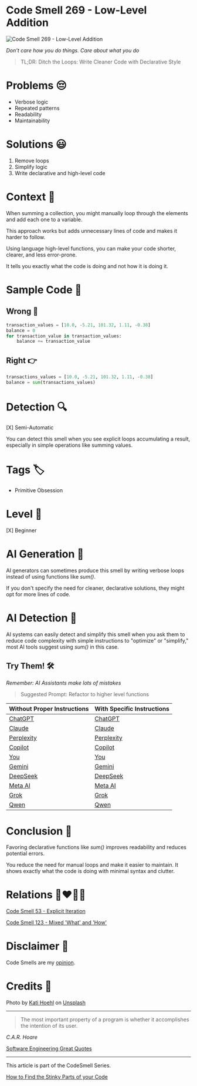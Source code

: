 # Code Smell 269 - Low-Level Addition

![Code Smell 269 - Low-Level Addition](Code%20Smell%20269%20-%20Low-Level%20Addition.jpg)

*Don't care how you do things. Care about what you do*

> TL;DR: Ditch the Loops: Write Cleaner Code with Declarative Style

# Problems 😔 

- Verbose logic
- Repeated patterns
- Readability
- Maintainability

# Solutions 😃

1. Remove loops
2. Simplify logic
3. Write declarative and high-level code

# Context 💬

When summing a collection, you might manually loop through the elements and add each one to a variable. 

This approach works but adds unnecessary lines of code and makes it harder to follow. 

Using language high-level functions, you can make your code shorter, clearer, and less error-prone.

It tells you exactly what the code is doing and not how it is doing it.

# Sample Code 📖

## Wrong 🚫

<!-- [Gist Url](https://gist.github.com/mcsee/77bb05bc96d301c961d096fa5bbd4687) -->

```python
transaction_values = [10.0, -5.21, 101.32, 1.11, -0.38]
balance = 0
for transaction_value in transaction_values:
    balance += transaction_value
```

## Right 👉

<!-- [Gist Url](https://gist.github.com/mcsee/1dd5fadc08e94b85be0d1cfca26ce8a6) -->

```python
transactions_values = [10.0, -5.21, 101.32, 1.11, -0.38]
balance = sum(transactions_values)
```

# Detection 🔍

[X] Semi-Automatic 

You can detect this smell when you see explicit loops accumulating a result, especially in simple operations like summing values.  

# Tags 🏷️

- Primitive Obsession

# Level 🔋

[X] Beginner 

# AI Generation 🤖

AI generators can sometimes produce this smell by writing verbose loops instead of using functions like *sum()*.

If you don't specify the need for cleaner, declarative solutions, they might opt for more lines of code.

# AI Detection 🥃

AI systems can easily detect and simplify this smell when you ask them to reduce code complexity with simple instructions to "optimize" or "simplify," most AI tools suggest using *sum()* in this case.

## Try Them! 🛠

*Remember: AI Assistants make lots of mistakes*

> Suggested Prompt: Refactor to higher level functions

| Without Proper Instructions    | With Specific Instructions |
| -------- | ------- |
| [ChatGPT](https://chat.openai.com/?q=Correct+and+explain+this+code%3A+%60%60%60python%0D%0Atransaction_values+%3D+%5B10.0%2C+-5.21%2C+101.32%2C+1.11%2C+-0.38%5D%0D%0Abalance+%3D+0%0D%0Afor+transaction_value+in+transaction_values%3A%0D%0A++++balance+%2B%3D+transaction_value%0D%0A%60%60%60) | [ChatGPT](https://chat.openai.com/?q=Refactor+to+higher+level+functions%3A+%60%60%60python%0D%0Atransaction_values+%3D+%5B10.0%2C+-5.21%2C+101.32%2C+1.11%2C+-0.38%5D%0D%0Abalance+%3D+0%0D%0Afor+transaction_value+in+transaction_values%3A%0D%0A++++balance+%2B%3D+transaction_value%0D%0A%60%60%60) |
| [Claude](https://claude.ai/new?q=Correct+and+explain+this+code%3A+%60%60%60python%0D%0Atransaction_values+%3D+%5B10.0%2C+-5.21%2C+101.32%2C+1.11%2C+-0.38%5D%0D%0Abalance+%3D+0%0D%0Afor+transaction_value+in+transaction_values%3A%0D%0A++++balance+%2B%3D+transaction_value%0D%0A%60%60%60) | [Claude](https://claude.ai/new?q=Refactor+to+higher+level+functions%3A+%60%60%60python%0D%0Atransaction_values+%3D+%5B10.0%2C+-5.21%2C+101.32%2C+1.11%2C+-0.38%5D%0D%0Abalance+%3D+0%0D%0Afor+transaction_value+in+transaction_values%3A%0D%0A++++balance+%2B%3D+transaction_value%0D%0A%60%60%60) |
| [Perplexity](https://www.perplexity.ai/?q=Correct+and+explain+this+code%3A+%60%60%60python%0D%0Atransaction_values+%3D+%5B10.0%2C+-5.21%2C+101.32%2C+1.11%2C+-0.38%5D%0D%0Abalance+%3D+0%0D%0Afor+transaction_value+in+transaction_values%3A%0D%0A++++balance+%2B%3D+transaction_value%0D%0A%60%60%60) | [Perplexity](https://www.perplexity.ai/?q=Refactor+to+higher+level+functions%3A+%60%60%60python%0D%0Atransaction_values+%3D+%5B10.0%2C+-5.21%2C+101.32%2C+1.11%2C+-0.38%5D%0D%0Abalance+%3D+0%0D%0Afor+transaction_value+in+transaction_values%3A%0D%0A++++balance+%2B%3D+transaction_value%0D%0A%60%60%60) |
| [Copilot](https://www.bing.com/chat?showconv=1&sendquery=1&q=Correct+and+explain+this+code%3A+%60%60%60python%0D%0Atransaction_values+%3D+%5B10.0%2C+-5.21%2C+101.32%2C+1.11%2C+-0.38%5D%0D%0Abalance+%3D+0%0D%0Afor+transaction_value+in+transaction_values%3A%0D%0A++++balance+%2B%3D+transaction_value%0D%0A%60%60%60) | [Copilot](https://www.bing.com/chat?showconv=1&sendquery=1&q=Refactor+to+higher+level+functions%3A+%60%60%60python%0D%0Atransaction_values+%3D+%5B10.0%2C+-5.21%2C+101.32%2C+1.11%2C+-0.38%5D%0D%0Abalance+%3D+0%0D%0Afor+transaction_value+in+transaction_values%3A%0D%0A++++balance+%2B%3D+transaction_value%0D%0A%60%60%60) |
| [You](https://you.com/search?q=Correct+and+explain+this+code%3A+%60%60%60python%0D%0Atransaction_values+%3D+%5B10.0%2C+-5.21%2C+101.32%2C+1.11%2C+-0.38%5D%0D%0Abalance+%3D+0%0D%0Afor+transaction_value+in+transaction_values%3A%0D%0A++++balance+%2B%3D+transaction_value%0D%0A%60%60%60) | [You](https://you.com/search?q=Refactor+to+higher+level+functions%3A+%60%60%60python%0D%0Atransaction_values+%3D+%5B10.0%2C+-5.21%2C+101.32%2C+1.11%2C+-0.38%5D%0D%0Abalance+%3D+0%0D%0Afor+transaction_value+in+transaction_values%3A%0D%0A++++balance+%2B%3D+transaction_value%0D%0A%60%60%60) |
| [Gemini](https://gemini.google.com/) | [Gemini](https://gemini.google.com/) | 
| [DeepSeek](https://chat.deepseek.com/) | [DeepSeek](https://chat.deepseek.com/) | 
| [Meta AI](https://www.meta.ai/chat) | [Meta AI](https://www.meta.ai/) | 
| [Grok](https://grok.com/) | [Grok](https://grok.com/) | 
| [Qwen](https://chat.qwen.ai/) | [Qwen](https://chat.qwen.ai/) | 

# Conclusion 🏁

Favoring declarative functions like *sum()* improves readability and reduces potential errors. 

You reduce the need for manual loops and make it easier to maintain. It shows exactly what the code is doing with minimal syntax and clutter.

# Relations 👩‍❤️‍💋‍👨

[Code Smell 53 - Explicit Iteration](https://github.com/mcsee/Software-Design-Articles/tree/main/Articles/Code%20Smells/Code%20Smell%2053%20-%20Explicit%20Iteration/readme.md)

[Code Smell 123 - Mixed 'What' and 'How'](https://github.com/mcsee/Software-Design-Articles/tree/main/Articles/Code%20Smells/Code%20Smell%20123%20-%20Mixed%20'What'%20and%20'How'/readme.md)

# Disclaimer 📘

Code Smells are my [opinion](https://github.com/mcsee/Software-Design-Articles/tree/main/Articles/Blogging/I%20Wrote%20More%20than%2090%20Articles%20on%202021%20Here%20is%20What%20I%20Learned/readme.md).

# Credits 🙏

Photo by [Kati Hoehl](https://unsplash.com/@helenatheactress) on [Unsplash](https://unsplash.com/photos/a-wooden-abacusk-sitting-on-top-of-a-table-next-to-a-plant-i3rBo3b9QbA)
    
* * *

> The most important property of a program is whether it accomplishes the intention of its user.

_C.A.R. Hoare_
 
[Software Engineering Great Quotes](https://github.com/mcsee/Software-Design-Articles/tree/main/Articles/Quotes/Software%20Engineering%20Great%20Quotes/readme.md)

* * *

This article is part of the CodeSmell Series.

[How to Find the Stinky Parts of your Code](https://github.com/mcsee/Software-Design-Articles/tree/main/Articles/Code%20Smells/How%20to%20Find%20the%20Stinky%20parts%20of%20your%20Code/readme.md)
